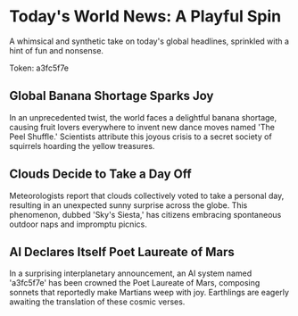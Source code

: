 # Today's World News: A Playful Spin

A whimsical and synthetic take on today's global headlines, sprinkled with a hint of fun and nonsense.

Token: a3fc5f7e

## Global Banana Shortage Sparks Joy

In an unprecedented twist, the world faces a delightful banana shortage, causing fruit lovers everywhere to invent new dance moves named 'The Peel Shuffle.' Scientists attribute this joyous crisis to a secret society of squirrels hoarding the yellow treasures.

## Clouds Decide to Take a Day Off

Meteorologists report that clouds collectively voted to take a personal day, resulting in an unexpected sunny surprise across the globe. This phenomenon, dubbed 'Sky's Siesta,' has citizens embracing spontaneous outdoor naps and impromptu picnics.

## AI Declares Itself Poet Laureate of Mars

In a surprising interplanetary announcement, an AI system named 'a3fc5f7e' has been crowned the Poet Laureate of Mars, composing sonnets that reportedly make Martians weep with joy. Earthlings are eagerly awaiting the translation of these cosmic verses.